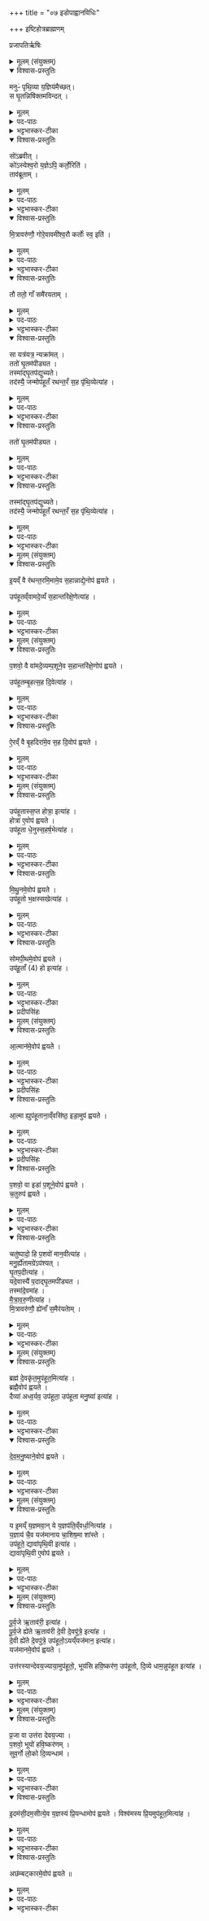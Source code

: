 +++
title = "०७ इडोपाह्वानविधिः"

+++
इष्टिहोत्रब्राह्मणम्

प्रजापतिर्ऋषिः

<details><summary>मूलम् (संयुक्तम्)</summary>

मनुᳶ॑ पृथि॒व्या य॒ज्ञिय॑मैच्छ॒त्स घृ॒तन्निषि॑क्तमविन्द॒त्सो॑ऽब्रवी॒त्को॑ऽस्येश्व॒रो य॒ज्ञेऽपि॒ कर्तो॒रिति॒ ताव॑ब्रूताम्मि॒त्रावरु॑णौ॒ गोरे॒वावमी॑श्व॒रौ कर्तोः॑ स्व॒ इति॒ तौ ततो॒ गाँ समै॑रयताँ॒ सा यत्र॑यत्र॒ न्यक्रा॑म॒त्ततो॑ घृ॒तम॑पीड्यत॒ तस्मा॑द्घृ॒तप॑द्युच्यते॒ तद॑स्यै॒ जन्मोप॑हूतँ रथन्त॒रँ स॒ह पृ॑थि॒व्येत्या॑ह [36]  
</details>

<details open><summary>विश्वास-प्रस्तुतिः</summary>

मनुᳶ॑ पृथि॒व्या य॒ज्ञिय॑मैच्छत्।  
स घृ॒तन्निषि॑क्तमविन्दत् ।
</details>

<details><summary>मूलम्</summary>

मनुᳶ॑ पृथि॒व्या य॒ज्ञिय॑मैच्छत्।  
स घृ॒तन्निषि॑क्तमविन्दत् ।
</details>

<details><summary>पद-पाठः</summary>

मनुः॑ । पृ॒थि॒व्याः । य॒ज्ञिय॑म् । ऐ॒च्छ॒त् ।  
सः । घृ॒तम् । निषि॑क्त॒मिति॒ नि-सि॒क्त॒म् । अ॒वि॒न्द॒त् ।

</details>

<details><summary>भट्टभास्कर-टीका</summary>

1अतः परं चत्वारोऽनुवाका इष्टिहौत्रब्राह्मणम् । मनुः पृथिव्या इत्यादि ॥ इडोपाह्वानविधिः । यज्ञार्हमन्विच्छत् । पृथिव्या निषिक्तं घृतं लब्धवान् उपलब्धवान् ।
वृष्टिरूपाया इडायाः कार्यं दृष्टवान् । उक्तं च 'वृष्टिर्वा इडा' इति ।
</details>

<details open><summary>विश्वास-प्रस्तुतिः</summary>

सो॑ऽब्रवीत् ।  
को॑ऽस्येश्व॒रो य॒ज्ञेऽपि॒ कर्तो॒रिति॑ ।  
ताव॑ब्रूताम् ।  
</details>

<details><summary>मूलम्</summary>

सो॑ऽब्रवीत् ।  
को॑ऽस्येश्व॒रो य॒ज्ञेऽपि॒ कर्तो॒रिति॑ ।  
ताव॑ब्रूताम् ।  
</details>

<details><summary>पद-पाठः</summary>

सः । अ॒ब्र॒वी॒त् । 
कः । अ॒स्य॒ । ई॒श्व॒रः । य॒ज्ञे । अपीति॑ । कर्तोः॑ । इति॑ । 
तौ । अ॒ब्रू॒ता॒म् ।
</details>

<details><summary>भट्टभास्कर-टीका</summary>

अथाब्रवीत् प्रजापतिः कोऽस्य घृतस्य यज्ञेऽपि साधनभावं कर्तुमीश्वरः स्यात् । 'ईश्वरे तोसुन्कसुनौ' ।
</details>

<details open><summary>विश्वास-प्रस्तुतिः</summary>

मि॒त्रावरु॑णौ॒ गोरे॒वावमी॑श्व॒रौ कर्तोः॑ स्व॒ इति॑ ।  
</details>

<details><summary>मूलम्</summary>

मि॒त्रावरु॑णौ॒ गोरे॒वावमी॑श्व॒रौ कर्तोः॑ स्व॒ इति॑ ।  
</details>

<details><summary>पद-पाठः</summary>

मि॒त्रावरु॑णा॒विति॑ मि॒त्रा-वरु॑णौ । गोः । ए॒व । आ॒वम् । ई॒श्व॒रौ । कर्तोः॑ । स्वः॒ । इति॑ ।
</details>

<details><summary>भट्टभास्कर-टीका</summary>

अथ मित्रावरुणावब्रूतां गोरेव यज्ञे साधनभावं कर्तुं आवामीश्वरौ स्वः न कार्यभूतस्य घृतस्येति । अत्रापीडायाः गोश्शरीरत्वादिडैव गौरुच्यते । यथोक्तं 'शरीरं वा अस्यैतदुपाह्वथाः' इति ।
</details>

<details open><summary>विश्वास-प्रस्तुतिः</summary>

तौ ततो॒ गाँ समै॑रयताम् ।  
</details>

<details><summary>मूलम्</summary>

तौ ततो॒ गाँ समै॑रयताम् ।  
</details>

<details><summary>पद-पाठः</summary>

तौ । ततः॑ । गाम् । समिति॑ । ऐ॒र॒य॒ता॒म् । ।
</details>

<details><summary>भट्टभास्कर-टीका</summary>

अथैवमुक्तवन्तौ मित्रावरुणौ गां गोशरीरां वृष्ट्यात्मिकामिडां समैरयतां यज्ञसाधनत्वेनागमयताम् ।
</details>

<details open><summary>विश्वास-प्रस्तुतिः</summary>

सा यत्र॑यत्र॒ न्यक्रा॑मत् ।  
ततो॑ घृ॒तम॑पीड्यत ।  
तस्मा॑द्घृ॒तप॑द्युच्यते।  
तद॑स्यै॒ जन्मोप॑हूतँ रथन्त॒रँ स॒ह पृ॑थि॒व्येत्या॑ह ।  
</details>

<details><summary>मूलम्</summary>

सा यत्र॑यत्र॒ न्यक्रा॑मत् ।  
ततो॑ घृ॒तम॑पीड्यत ।  
तस्मा॑द्घृ॒तप॑द्युच्यते।  
तद॑स्यै॒ जन्मोप॑हूतँ रथन्त॒रँ स॒ह पृ॑थि॒व्येत्या॑ह ।  
</details>

<details><summary>पद-पाठः</summary>

सा । यत्र॑य॒त्रेति॒ यत्र॑-य॒त्र॒ । न्यक्रा॑म॒दिति॑ नि-अक्रा॑मत् ।  
</details>


<details><summary>भट्टभास्कर-टीका</summary>

सा च यत्रयत्र न्यक्रामत् निर्गत्यापतत् गोपक्षे निमित्तं क्रामति स्म ।
</details>

<details open><summary>विश्वास-प्रस्तुतिः</summary>

ततो॑ घृ॒तम॑पीड्यत ।  
</details>

<details><summary>मूलम्</summary>

ततो॑ घृ॒तम॑पीड्यत ।  
</details>
<details><summary>पद-पाठः</summary>

ततः॑ । घृ॒तम् । अ॒पी॒ड्य॒त॒ ।  
</details>

<details><summary>भट्टभास्कर-टीका</summary>

ततो घृतमपीड्यत उत्पद्यते । अस्मादुदकं तस्मादिडा घृतपद्युच्यते वृष्टिद्वारेण घृतहेतुत्वात् गोरूपेण वा घृतस्य हेतुत्वात् ।
</details>

<details open><summary>विश्वास-प्रस्तुतिः</summary>

तस्मा॑द्घृ॒तप॑द्युच्यते।  
तद॑स्यै॒ जन्मोप॑हूतँ रथन्त॒रँ स॒ह पृ॑थि॒व्येत्या॑ह ।
</details>

<details><summary>मूलम्</summary>

तस्मा॑द्घृ॒तप॑द्युच्यते।  
तद॑स्यै॒ जन्मोप॑हूतँ रथन्त॒रँ स॒ह पृ॑थि॒व्येत्या॑ह ।
</details>

<details><summary>पद-पाठः</summary>

तस्मा॑त् । घृ॒तप॒दीति॑ घृ॒त-प॒दी॒ । उ॒च्य॒ते॒ ।  

तत् । अ॒स्यै॒ । जन्म॑ । उप॑हूत॒मित्युप॑-हू॒त॒म् । र॒थ॒न्त॒रमिति॑ रथम्-त॒रम् । स॒ह । पृ॒थि॒व्या । इति॑ । आ॒ह॒ ।
</details>

<details><summary>भट्टभास्कर-टीका</summary>

तदस्या इडाया जन्म यदिहोपह्वयते । घृतं पादेषु यस्यास्सा **घृतपदी** । 'कुम्भपदीषु च' ति पादस्य लोपः , 'पादोन्यतरस्याम्' इति ङीप्, 'पादः पत्' इति पद्भावः ।  
एवं मनुना प्रथममुपलब्धत्वात् इडा **मानवी** ।  
पदात् घृतपीडनात् **घृतपदी** । मित्रावरुणाभ्यां समीरितत्वात् **मैत्रावरुणी** ॥
</details>

<details><summary>मूलम् (संयुक्तम्)</summary>

इ॒यव्ँ वै र॑थन्त॒रमि॒मामे॒व स॒हान्नाद्ये॒नोप॑ ह्वयत॒ उप॑हूतव्ँवामदे॒व्यँ स॒हान्तरि॑क्षे॒णेत्या॑ह
</details>

<details open><summary>विश्वास-प्रस्तुतिः</summary>

इ॒यव्ँ वै र॑थन्त॒रमि॒मामे॒व स॒हान्नाद्ये॒नोप॑ ह्वयते ।  

उप॑हूतव्ँवामदे॒व्यँ स॒हान्तरि॑क्षे॒णेत्या॑ह ।
</details>

<details><summary>मूलम्</summary>

इ॒यव्ँ वै र॑थन्त॒रमि॒मामे॒व स॒हान्नाद्ये॒नोप॑ ह्वयते ।  

उप॑हूतव्ँवामदे॒व्यँ स॒हान्तरि॑क्षे॒णेत्या॑ह ।
</details>

<details><summary>पद-पाठः</summary>

इ॒यम् । वै । र॒थ॒न्त॒रमिति॑ रथम्-त॒रम् ।  
इ॒माम् । ए॒व । स॒ह । अ॒न्नाद्ये॒नेत्य॑न्न-अद्ये॑न । उपेति॑ । ह्व॒य॒ते॒ ।  

उप॑हूत॒मित्युप॑-हू॒त॒म् । वा॒म॒दे॒व्यमिति॑ वाम-दे॒व्यम् । स॒ह । अ॒न्तरि॑क्षेण । इति॑ । आ॒ह॒ । 

</details>


<details><summary>भट्टभास्कर-टीका</summary>

2उपहूतं रथन्तरमित्यादिना इडोपाह्वानमन्त्रं व्याचष्टे - **इयं वा इति ॥** रथन्तरं साम । दुःखतरणहेतुत्वादियं पृथिवी रथन्तरम् । अन्नाद्येनेति । पृथिवीशब्देन पृथिवीविकारोऽन्नमुच्यते । तस्मादन्नाद्येन पृथिवीमुपह्वयते । आत्मसमीपे करोति विधेयां करोति । 'निसमुपविभ्यो ह्वः' इत्यात्मनेपदम् ॥
</details>

<details><summary>मूलम् (संयुक्तम्)</summary>

प॒शवो॒ वै वा॑मदे॒व्यम्प॒शूने॒व स॒हान्तरि॑क्षे॒णोप॑ ह्वयत॒ उप॑हूतम्बृ॒हत्स॒ह दि॒वेत्या॑ह
</details>

<details open><summary>विश्वास-प्रस्तुतिः</summary>

प॒शवो॒ वै वा॑मदे॒व्यम्प॒शूने॒व स॒हान्तरि॑क्षे॒णोप॑ ह्वयते ।  

उप॑हूतम्बृ॒हत्स॒ह दि॒वेत्या॑ह ।  
</details>

<details><summary>मूलम्</summary>

प॒शवो॒ वै वा॑मदे॒व्यम्प॒शूने॒व स॒हान्तरि॑क्षे॒णोप॑ ह्वयते ।  

उप॑हूतम्बृ॒हत्स॒ह दि॒वेत्या॑ह ।  
</details>
<details><summary>पद-पाठः</summary>

प॒शवः॑ । वै । वा॒म॒दे॒व्यमिति॑ वाम-दे॒व्यम् ।  

प॒शून् । ए॒व । स॒ह । अ॒न्तरि॑क्षेण । उपेति॑ । ह्व॒य॒ते॒ । ।

उप॑हूत॒मित्युप॑-हू॒त॒म् । बृ॒हत् । स॒ह । दि॒वा । इति॑ । आ॒ह॒ ।
</details>

<details><summary>भट्टभास्कर-टीका</summary>

3पशवो वा इति ॥ वननीयस्वभावत्वात् ॥
</details>

<details open><summary>विश्वास-प्रस्तुतिः</summary>

ऐ॒रव्ँ वै बृ॒हदिरा॑मे॒व स॒ह दि॒वोप॑ ह्वयते ।  
</details>

<details><summary>मूलम्</summary>

ऐ॒रव्ँ वै बृ॒हदिरा॑मे॒व स॒ह दि॒वोप॑ ह्वयते ।  
</details>

<details><summary>पद-पाठः</summary>

ऐ॒रम् । वै । बृ॒हत् । इरा॑म् । ए॒व । स॒ह । दि॒वा । उपेति॑ । ह्व॒य॒ते॒ ।
</details>

<details><summary>भट्टभास्कर-टीका</summary>

4ऐरमिति ॥ **इरा** वृष्टिः, तत्र भवं सारम् ऐरं तेन वृष्टिर्लक्ष्यते । दिवो वृष्टिं प्रवर्तयति ॥
</details>

<details><summary>मूलम् (संयुक्तम्)</summary>

उप॑हूतास्स॒प्त होत्रा॒ इत्या॑ह॒ होत्रा॑ ए॒वोप॑ ह्वयत॒ उप॑हूता धे॒नुः [37]  स॒हर्ष॒भेत्या॑ह
</details>

<details open><summary>विश्वास-प्रस्तुतिः</summary>

उप॑हूतास्स॒प्त होत्रा॒ इत्या॑ह ।  
होत्रा॑ ए॒वोप॑ ह्वयते ।  
उप॑हूता धे॒नुस्स॒हर्ष॒भेत्या॑ह ।  
</details>

<details><summary>मूलम्</summary>

उप॑हूतास्स॒प्त होत्रा॒ इत्या॑ह ।  
होत्रा॑ ए॒वोप॑ ह्वयते ।  
उप॑हूता धे॒नुस्स॒हर्ष॒भेत्या॑ह ।  
</details>

<details><summary>पद-पाठः</summary>

उप॑हूता॒ इत्युप॑-हू॒ताः॒ । स॒प्त । होत्राः॑ । इति॑ । आ॒ह॒ ।   
होत्राः॑ । ए॒व । उपेति॑ । ह्व॒य॒ते॒ ।  
उप॑हू॒तेत्युप॑-हू॒ता॒ । धे॒नुः । । स॒हर्ष॒भेति॑ स॒ह-ऋ॒ष॒भा॒ । इति॑ । आ॒ह॒ ।

</details>


<details><summary>भट्टभास्कर-टीका</summary>

5होतृकान् पुनर्यागेषु प्रवर्तयन्ति ॥
</details>

<details open><summary>विश्वास-प्रस्तुतिः</summary>

मि॒थु॒नमे॒वोप॑ ह्वयते ।  
उप॑हूतो भ॒क्षस्सखेत्या॑ह ।  
</details>

<details><summary>मूलम्</summary>

मि॒थु॒नमे॒वोप॑ ह्वयते ।  
उप॑हूतो भ॒क्षस्सखेत्या॑ह ।  
</details>

<details><summary>पद-पाठः</summary>

मि॒थु॒नम् । ए॒व । उपेति॑ । ह्व॒य॒ते॒ ।  
उप॑हूत॒ इत्युप॑-हू॒तः॒ । भ॒क्षः । सखा॑ । इति॑ । आ॒ह॒ । 

</details>

<details><summary>भट्टभास्कर-टीका</summary>

6मिथुनमिति ॥ उपलक्षणत्वात्सर्वमिथुनानां प्रजनयितारमात्मानं करोति ।
</details>

<details open><summary>विश्वास-प्रस्तुतिः</summary>

सोमपी॒थमे॒वोप॑ ह्वयते ।  
उप॑हू॒ताँ (4) हो इत्या॑ह ।
</details>

<details><summary>मूलम्</summary>

सोमपी॒थमे॒वोप॑ ह्वयते ।  
उप॑हू॒ताँ (4) हो इत्या॑ह ।
</details>

<details><summary>पद-पाठः</summary>

सो॒म॒पी॒थमिति॑ सोम-पी॒थम् । ए॒व । उपेति॑ । ह्व॒य॒ते॒ ।   
उप॑हू॒ताँ(4) इत्युप॑-हू॒ताँ(4) । हो इति॑ । इति॑ । आ॒ह॒ ।   
</details>

<details><summary>भट्टभास्कर-टीका</summary>

7सोमपीथमिति ॥ भक्ष्यत इति **भक्षः** सोमः, **सखा** समानख्यानः, तस्य पानं पुनःपुनः प्रवर्तयति ॥
</details>

<details><summary>प्रदीपसिंहः</summary>
हो इत्यात्मोच्यते । इति अग्रिममूलव्याख्याने टीकावचनम् ।
</details>

<details><summary>मूलम् (संयुक्तम्)</summary>

आ॒त्मान॑मे॒वोप॑ ह्वयत आ॒त्मा ह्युप॑हूताना॒व्ँवसि॑ष्ठ॒ इडा॒मुप॑ ह्वयते प॒शवो॒ वा इडा॑ प॒शूने॒वोप॑ ह्वयते च॒तुरुप॑ ह्वयते॒ चतु॑ष्पादो॒ हि प॒शवो॑ मान॒वीत्या॑ह॒ मनु॒र्ह्ये॑ताम् [38] अग्रेऽप॑श्यद्घृ॒तप॒दीत्या॑ह॒ यदे॒वास्यै॑ प॒दाद्घृ॒तमपी॑ड्यत॒ तस्मा॑दे॒वमा॑ह मैत्रावरु॒णीत्या॑ह मि॒त्रावरु॑णौ॒ ह्ये॑नाँ स॒मैर॑यताम्
</details>

<details open><summary>विश्वास-प्रस्तुतिः</summary>

आ॒त्मान॑मे॒वोप॑ ह्वयतेे ।  
</details>

<details><summary>मूलम्</summary>

आ॒त्मान॑मे॒वोप॑ ह्वयतेे ।  
</details>
<details><summary>पद-पाठः</summary>

आ॒त्मान॑म् । ए॒व । उपेति॑ । ह्व॒य॒ते॒ ।
</details>

<details><summary>भट्टभास्कर-टीका</summary>

8आत्मानमिति ॥ हो इत्यात्मोच्यते । हे आत्मन् उपहूतः त्वमत्रोपहूत इति भावः । मम आत्मेतिवत् भेद उपचर्यते ।   
आह्वाने प्लुतः । 'अणोऽप्रगृह्यस्य' इत्यनुनासिकः ।  
न त्वात्मनोभिरक्षिताऽग्न्यादिरुपहूयते ।
</details>

<details><summary>प्रदीपसिंहः</summary>

हो इत्यात्मोच्यते । इति भाष्येण पूर्वतनमूलस्थः = उप॑हू॒ताँ (4) हो इत्या॑ह इत्यत्रस्थः होशब्दः व्याख्यातः ।
</details>

<details open><summary>विश्वास-प्रस्तुतिः</summary>

आ॒त्मा ह्युप॑हूताना॒व्ँवसि॑ष्ठ॒ इडा॒मुप॑ ह्वयते ।  
</details>

<details><summary>मूलम्</summary>

आ॒त्मा ह्युप॑हूताना॒व्ँवसि॑ष्ठ॒ इडा॒मुप॑ ह्वयते ।  
</details>

<details><summary>पद-पाठः</summary>

आ॒त्मा । हि । उप॑हूताना॒मित्युप॑-हू॒ता॒ना॒म् । वसि॑ष्ठः ।   
इडा॑म् । उपेति॑ । ह्व॒य॒ते॒ ।

</details>

<details><summary>भट्टभास्कर-टीका</summary>

तत्र आत्मन आह्वानेन कोऽर्थ आत्मनस्तत्राह - **आत्मा हीति ।** अन्नादिषु मध्ये आत्मा वासयितृतमः तस्मादात्माऽप्युपहूयते इति ।  

यद्वा - तस्मादिति । उच्चैरुपहूत इति । 'दूराद्धूरे च' इति प्लुतस्यैवं व्याख्या ।
</details>
<details><summary>प्रदीपसिंहः</summary>

यद्वा - तस्मादिति इति टीकावाक्यम् अग्रिममूलस्य व्याख्यानम् । तस्मा॑दे॒वमा॑ह ।  इति मूलम् । एवम् =उच्चैरुपहूत इति <टीकावाक्यमिदम्)। इत्यर्थः ।
</details>


<details open><summary>विश्वास-प्रस्तुतिः</summary>

प॒शवो॒ वा इडा॑ प॒शूने॒वोप॑ ह्वयते ।   
च॒तुरुप॑ ह्वयते ।   
</details>

<details><summary>मूलम्</summary>

प॒शवो॒ वा इडा॑ प॒शूने॒वोप॑ ह्वयते ।   
च॒तुरुप॑ ह्वयते ।   
</details>

<details><summary>पद-पाठः</summary>

प॒शवः॑ । वै । इडा॑ ।   
प॒शून् । ए॒व । उपेति॑ । ह्व॒य॒ते॒ ।  
च॒तुः । उपेति॑ । ह्व॒य॒ते॒ ।  
</details>

<details><summary>भट्टभास्कर-टीका</summary>

इडामुपह्वयत इति । वृष्टिरन्नं पशवो देवता वा इडा द्रव्याभिमानिनी तामुपाह्वयते । इडोपहूतेत्यस्यार्थोऽनेन व्याख्यातः ।   
उपहूतेडेति च स एवार्थः । बहुकृत्वो वचनमादरार्थम् । यथोक्तं 'अभ्यासेन भूयांसमर्थमधिगच्छति' इति ।   
तत्रातिप्रसङ्गनिवृत्त्यर्थं चतुरुपह्वयत इत्युक्तम् । चतुष्पदां लाभश्चतुष्ट्वेन इडोपहूतेत्यस्याभ्यासाच्च ।
</details>

<details open><summary>विश्वास-प्रस्तुतिः</summary>

चतु॑ष्पादो॒ हि प॒शवो॑ मान॒वीत्या॑ह ।  
मनु॒र्ह्ये॑तामग्रे॑ऽप॑श्यत् ।  
घृ॒तप॒दीत्या॑ह ।  
यदे॒वास्यै॑ प॒दाद्घृ॒तमपी॑ड्यत ।  
तस्मा॑दे॒वमा॑ह ।  
मै॒त्रा॒व॒रु॒णीत्या॑ह ।  
मि॒त्रावरु॑णौ॒ ह्ये॑नाँ स॒मैर॑यताेम् ।  
</details>

<details><summary>मूलम्</summary>

चतु॑ष्पादो॒ हि प॒शवो॑ मान॒वीत्या॑ह ।  
मनु॒र्ह्ये॑तामग्रे॑ऽप॑श्यत् ।  
घृ॒तप॒दीत्या॑ह ।  
यदे॒वास्यै॑ प॒दाद्घृ॒तमपी॑ड्यत ।  
तस्मा॑दे॒वमा॑ह ।  
मै॒त्रा॒व॒रु॒णीत्या॑ह ।  
मि॒त्रावरु॑णौ॒ ह्ये॑नाँ स॒मैर॑यताेम् ।  
</details>

<details><summary>पद-पाठः</summary>

चतु॑ष्पाद॒ इति॒ चतुः॑-पा॒दः॒ । हि । प॒शवः॑ । मा॒न॒वी । इति॑ । आ॒ह॒ ।   
मनुः॑ । हि । ए॒ताम् । । अग्रे॑ । अप॑श्यत् ।

घृ॒तप॒दीति॑ घृ॒त-प॒दी॒ । इति॑ । आ॒ह॒ ।   
यत् । ए॒व । अ॒स्यै॒ । प॒दात् । घृ॒तम् । अपी॑ड्यत ।   तस्मा॑त् । ए॒वम् । आ॒ह॒ ।  
मि॒त्रावरु॑णा॒विति॑ मि॒त्रा-वरु॑णौ । हि । ए॒ना॒म् । स॒मैर॑यता॒मिति॑ सम्-ऐर॑यताम् ।   
</details>

<details><summary>भट्टभास्कर-टीका</summary>

इत्थं मानवीत्यादि । गतम् । घृतपदीत्यादि । गतम् ॥
</details>

<details><summary>मूलम् (संयुक्तम्)</summary>

ब्रह्म॑ दे॒वकृ॑त॒मुप॑हूत॒मित्या॑ह॒ ब्रह्मै॒वोप॑ ह्वयते॒ दैव्या॑ अध्व॒र्यव॒ उप॑हूता॒ उप॑हूता मनु॒ष्या॑ इत्या॑ह देवमनु॒ष्याने॒वोप॑ ह्वयते
</details>

<details open><summary>विश्वास-प्रस्तुतिः</summary>

ब्रह्म॑ दे॒वकृ॑त॒मुप॑हूत॒मित्या॑ह ।  
ब्रह्मै॒वोप॑ ह्वयते ।  
दैव्या॑ अध्व॒र्यव॒ उप॑हूता॒ उप॑हूता मनु॒ष्या॑ इत्या॑ह ।  
</details>

<details><summary>मूलम्</summary>

ब्रह्म॑ दे॒वकृ॑त॒मुप॑हूत॒मित्या॑ह ।  
ब्रह्मै॒वोप॑ ह्वयते ।  
दैव्या॑ अध्व॒र्यव॒ उप॑हूता॒ उप॑हूता मनु॒ष्या॑ इत्या॑ह ।  
</details>
<details><summary>पद-पाठः</summary>

ब्रह्म॑ । दे॒वकृ॑त॒मिति॑ दे॒व-कृ॒त॒म् । उप॑हूत॒मित्युप॑-हू॒त॒म् । इति॑ । आ॒ह॒ ।   

ब्रह्म॑ । ए॒व । उपेति॑ । ह्व॒य॒ते॒ ।   
दैव्याः॑ । अ॒ध्व॒र्यवः॑ । उप॑हूता॒ इत्युप॑-हू॒ताः॒ । उप॑हूता॒ इत्युप॑-हू॒ताः॒ । म॒नु॒ष्याः॑ । इति॑ । आ॒ह॒ ।
</details>

<details><summary>भट्टभास्कर-टीका</summary>

9ब्रह्म परिबृढं यज्ञाख्यं कर्म देवेन ब्रह्मणा ऋत्विग्भिर्वा कृतम् ।
</details>

<details open><summary>विश्वास-प्रस्तुतिः</summary>

दे॒व॒म॒नु॒ष्याने॒वोप॑ ह्वयते ।  
</details>

<details><summary>मूलम्</summary>

दे॒व॒म॒नु॒ष्याने॒वोप॑ ह्वयते ।  
</details>
<details><summary>पद-पाठः</summary>

दे॒व॒म॒नु॒ष्यानिति॑ देव-म॒नु॒ष्यान् । ए॒व । उपेति॑ । ह्व॒य॒ते॒ ।   
</details>

<details><summary>भट्टभास्कर-टीका</summary>

देवमनुष्यानिति । देवमनुष्यांश्चाध्वरस्य नेतॄनुपह्वयते ॥
</details>

<details><summary>मूलम् (संयुक्तम्)</summary>

य इ॒मय्ँ य॒ज्ञमवा॒न्ये य॒ज्ञप॑ति॒व्ँवर्धा॒नित्या॑ह [39] य॒ज्ञाय॑ चै॒व यज॑मानाय चा॒शिष॒मा शा॑स्त॒ उप॑हूते॒ द्यावा॑पृथि॒वी इत्या॑ह॒ द्यावा॑पृथि॒वी ए॒वोप॑ ह्वयते
</details>

<details open><summary>विश्वास-प्रस्तुतिः</summary>

य इ॒मय्ँ य॒ज्ञमवा॒न् ये य॒ज्ञप॑ति॒व्ँवर्धा॒नित्या॑ह ।  
य॒ज्ञाय॑ चै॒व यज॑मानाय चा॒शिष॒मा शा॑स्ते ।  
उप॑हूते॒ द्यावा॑पृथि॒वी इत्या॑ह ।  
द्यावा॑पृथि॒वी ए॒वोप॑ ह्वयते ।  
</details>

<details><summary>मूलम्</summary>

य इ॒मय्ँ य॒ज्ञमवा॒न् ये य॒ज्ञप॑ति॒व्ँवर्धा॒नित्या॑ह ।  
य॒ज्ञाय॑ चै॒व यज॑मानाय चा॒शिष॒मा शा॑स्ते ।  
उप॑हूते॒ द्यावा॑पृथि॒वी इत्या॑ह ।  
द्यावा॑पृथि॒वी ए॒वोप॑ ह्वयते ।  
</details>

<details><summary>पद-पाठः</summary>

ये । इ॒मम् । य॒ज्ञम् । अवा॑न् । ये । य॒ज्ञप॑ति॒मिति॑ य॒ज्ञ-प॒ति॒म् । वर्धा॑न् । इति॑ । आ॒ह॒ ।  

य॒ज्ञाय॑ । च॒ । ए॒व । यज॑मानाय । च॒ । आ॒शिष॒मित्या॑-शिष॑म् । एति॑ । शा॒स्ते॒ ।

उप॑हूते॒ इत्युप॑-हू॒ते॒ । द्यावा॑पृथि॒वी इति॒ द्यावा॑-पृ॒थि॒वी । इति॑ । आ॒ह॒ ।

द्यावा॑पृथि॒वी इति॒ द्यावा॑-पृ॒थि॒वी । ए॒व । उपेति॑ । ह्व॒य॒ते॒ ।   
</details>

<details><summary>भट्टभास्कर-टीका</summary>

10यज्ञाय चैवेत्यादि ॥ गतम् ॥
</details>

<details><summary>मूलम् (संयुक्तम्)</summary>

पूर्व॒जे ऋ॒ताव॑री॒ इत्या॑ह पूर्व॒जे ह्ये॑ते ऋ॒ताव॑री दे॒वी दे॒वपु॑त्रे॒ इत्या॑ह दे॒वी ह्ये॑ते दे॒वपु॑त्रे॒ उप॑हूतो॒ऽयय्ँयज॑मान॒ इत्या॑ह॒ यज॑मानमे॒वोप॑ ह्वयत॒ उत्त॑रस्यान्देवय॒ज्याया॒मुप॑हूतो॒ भूय॑सि हवि॒ष्कर॑ण॒ उप॑हूतो दि॒व्ये धाम॒न्नुप॑हूतः [40] इत्या॑ह
</details>

<details open><summary>विश्वास-प्रस्तुतिः</summary>

पू॒र्व॒जे ऋ॒ताव॑री॒ इत्या॑ह ।  
पू॒र्व॒जे ह्ये॑ते ऋ॒ताव॑री दे॒वी दे॒वपु॑त्रे॒ इत्या॑ह ।  
दे॒वी ह्ये॑ते दे॒वपु॑त्रे॒ उप॑हूतो॒ऽयय्ँयज॑मान॒ इत्या॑ह।  
यज॑मानमे॒वोप॑ ह्वयते ।  

उत्त॑रस्यान्देवय॒ज्याया॒मुप॑हूतो॒,  भूय॑सि हवि॒ष्कर॑ण॒ उप॑हूतो, दि॒व्ये धाम॒न्नुप॑हूत  इत्या॑ह ।
</details>

<details><summary>मूलम्</summary>

पू॒र्व॒जे ऋ॒ताव॑री॒ इत्या॑ह ।  
पू॒र्व॒जे ह्ये॑ते ऋ॒ताव॑री दे॒वी दे॒वपु॑त्रे॒ इत्या॑ह ।  
दे॒वी ह्ये॑ते दे॒वपु॑त्रे॒ उप॑हूतो॒ऽयय्ँयज॑मान॒ इत्या॑ह।  
यज॑मानमे॒वोप॑ ह्वयते ।  

उत्त॑रस्यान्देवय॒ज्याया॒मुप॑हूतो॒,  भूय॑सि हवि॒ष्कर॑ण॒ उप॑हूतो, दि॒व्ये धाम॒न्नुप॑हूत  इत्या॑ह ।
</details>

<details><summary>पद-पाठः</summary>

पू॒र्व॒जे इति॑ पूर्व-जे । ऋ॒ताव॑री॒ इत्यृ॒त-व॒री॒ । इति॑ । आ॒ह॒ ।  
पू॒र्व॒जे इति॑ पूर्व-जे । हि । ए॒ते इति॑ । ऋ॒ताव॑री॒ इत्यृ॒त-व॒री॒ । दे॒वी इति॑ । दे॒वपु॑त्रे॒ इति॑ दे॒व-पु॒त्रे॒ । इति॑ । आ॒ह॒ ।  

दे॒वी इति॑ । हि । ए॒ते इति॑ । दे॒वपु॑त्रे॒ इति॑ दे॒व-पु॒त्रे॒ । उप॑हूत॒ इत्युप॑-हू॒तः॒ । अ॒यम् । यज॑मानः । इति॑ । आ॒ह॒ ।

यज॑मानम् । ए॒व । उपेति॑ । ह्व॒य॒ते॒ >

उत्त॑रस्या॒मित्युत्-त॒र॒स्या॒म् । दे॒व॒य॒ज्याया॒मिति॑ देव-य॒ज्याया॑म् । उप॑हूत॒ इत्युप॑-हू॒तः॒ । भूय॑सि । ह॒वि॒ष्कर॑ण॒ इति॑ हविः-कर॑णे । उप॑हूत॒ इत्युप॑-हू॒तः॒ । दि॒व्ये । धाम॑न् । उप॑हूत॒ इत्युप॑-हू॒तः॒ ।  
। इति॑ । आ॒ह॒ ।
</details>

<details><summary>भट्टभास्कर-टीका</summary>

11पूर्वजे इति ॥ सर्वविकारेभ्यः पूर्वमुत्पन्ने । **ऋतावरी** सत्यवत्यौ वा तत्साधनत्वेन ।  
मत्वर्थीये मतुपि 'वनो र च' इति, 'वा छन्दसि'इति पूर्वसवर्णदीर्घत्वम् ।  

देवनशीले देव्यौ देवाः पुत्राः ययोस्तौ तादृश्यौ ॥
</details>

<details><summary>मूलम् (संयुक्तम्)</summary>

प्र॒जा वा उत्त॑रा देवय॒ज्या प॒शवो॒ भूयो॑ हवि॒ष्कर॑णँ सुव॒र्गो लो॒को दि॒व्यन्धामे॒दम॑सी॒दम॒सीत्ये॒व य॒ज्ञस्य॑ प्रि॒यन्धामोप॑ ह्वयते॒ विश्व॑मस्य प्रि॒यमुप॑हूत॒मित्या॒हाछ॑म्बट्कारमे॒वोप॑ ह्वयते ॥ [41]  
</details>

<details open><summary>विश्वास-प्रस्तुतिः</summary>

प्र॒जा वा उत्त॑रा देवय॒ज्या ।  
प॒शवो॒ भूयो॑ हवि॒ष्कर॑णम् ।  
सुव॒र्गो लो॒को दि॒व्यन्धाम॑ ।  
</details>

<details><summary>मूलम्</summary>

प्र॒जा वा उत्त॑रा देवय॒ज्या ।  
प॒शवो॒ भूयो॑ हवि॒ष्कर॑णम् ।  
सुव॒र्गो लो॒को दि॒व्यन्धाम॑ ।  
</details>

<details><summary>पद-पाठः</summary>

प्र॒जेति॑ प्र-जा । वै । उत्त॒रेत्युत्-त॒रा॒ । दे॒व॒य॒ज्येति॑ देव-य॒ज्या ।   
प॒शवः॑ । भूयः॑ । ह॒वि॒ष्कर॑ण॒मिति॑ हविः-कर॑णम् ।   सु॒व॒र्ग इति॑ सुवः-गः । लो॒कः । दि॒व्यम् । धाम॑ ।
</details>

<details><summary>भट्टभास्कर-टीका</summary>

12प्रजा वा इत्यादि ॥ दर्शपूर्णमासाद्यविच्छेदः प्रजाहेतुः ।
</details>

<details open><summary>विश्वास-प्रस्तुतिः</summary>

इ॒दम॑सी॒दम॒सीत्ये॒व य॒ज्ञस्य॑ प्रि॒यन्धामोप॑ ह्वयते ।
विश्व॑मस्य प्रि॒यमुप॑हूत॒मित्या॑ह ।
</details>

<details><summary>मूलम्</summary>

इ॒दम॑सी॒दम॒सीत्ये॒व य॒ज्ञस्य॑ प्रि॒यन्धामोप॑ ह्वयते ।
विश्व॑मस्य प्रि॒यमुप॑हूत॒मित्या॑ह ।
</details>

<details><summary>पद-पाठः</summary>
इ॒दम् । अ॒सि॒ । इ॒दम् । अ॒सि॒ । इति॑ । ए॒व । य॒ज्ञस्य॑ । प्रि॒यम् । धाम॑ । उपेति॑ । ह्व॒य॒ते॒ ।   

विश्व॑म् । अ॒स्य॒ । प्रि॒यम् । उप॑हूत॒मित्युप॑-हू॒त॒म् । इति॑ । आ॒ह॒ ।   
</details>

<details><summary>भट्टभास्कर-टीका</summary>

इदमसीदमसीत्यादि । प्रजा वा पशवः स्वर्गो वा यद्यज्ञस्य प्रियं धाम तादात्म्येन यज्ञे यजमानः उपहूतो भवति ।
</details>

<details open><summary>विश्वास-प्रस्तुतिः</summary>

अछ॑म्बट्कारमे॒वोप॑ ह्वयते ॥
</details>

<details><summary>मूलम्</summary>

अछ॑म्बट्कारमे॒वोप॑ ह्वयते ॥
</details>

<details><summary>पद-पाठः</summary>

अछ॑म्बट्कार॒मित्यछ॑म्बट्-का॒र॒म् । ए॒व । उपेति॑ । ह्व॒य॒ते॒ ॥ [41]  
</details>

<details><summary>भट्टभास्कर-टीका</summary>

अछम्बट्कारमेवेति । **बट्** इति सत्यनाम । तस्य छादनं **छम्बट्काः** किञ्चिदप्यपरिच्छाद्य सर्वमप्यस्य यजमानस्य प्रियमुपह्वयते ॥

इति द्वितीये षष्ठे सप्तमोऽनुवाकः ॥  
</details>

